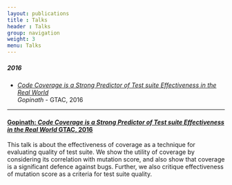 ```yaml
---
layout: publications
title : Talks
header : Talks
group: navigation
weight: 3
menu: Talks
---
```


##### 2016

* [_Code Coverage is a Strong Predictor of Test suite Effectiveness in the Real World_](#gopinath2016code)<br/>
  *Gopinath* - GTAC, 2016

---

#### <a id='gopinath2016code'></a>[Gopinath: _Code Coverage is a Strong Predictor of Test suite Effectiveness in the Real World_ GTAC, 2016]()

This talk is about the effectiveness of coverage as a technique for evaluating quality of test suite. We show the utility of coverage by considering its correlation with mutation score, and also show that coverage is a significant defence against bugs. Further, we also critique effectiveness of mutation score as a criteria for test suite quality.

<script async class="speakerdeck-embed" data-id="fc3fde8ea9d948f496ea79378c45161f" data-ratio="1.33333333333333" src="//speakerdeck.com/assets/embed.js"></script>

<script>
  (function(i,s,o,g,r,a,m){i['GoogleAnalyticsObject']=r;i[r]=i[r]||function(){
  (i[r].q=i[r].q||[]).push(arguments)},i[r].l=1*new Date();a=s.createElement(o),
  m=s.getElementsByTagName(o)[0];a.async=1;a.src=g;m.parentNode.insertBefore(a,m)
  })(window,document,'script','//www.google-analytics.com/analytics.js','ga');

  ga('create', 'UA-74302125-1', 'auto');
  ga('send', 'pageview');

</script>
